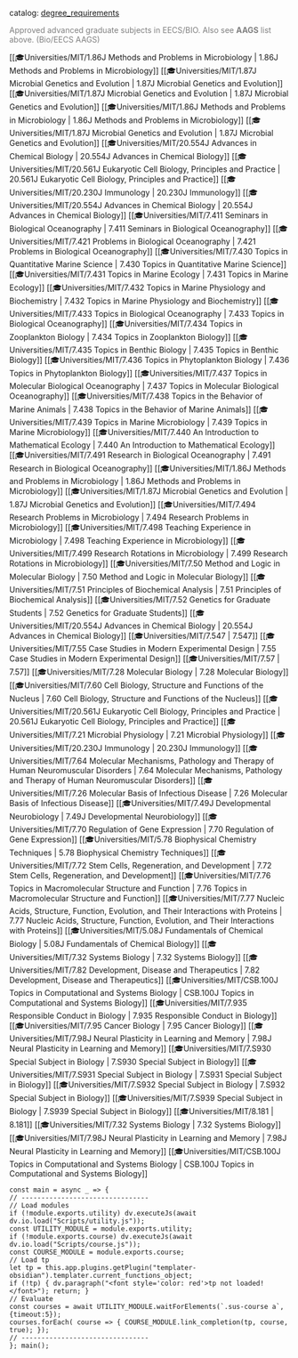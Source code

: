 catalog: [degree_requirements](https://eecsis.mit.edu/degree_requirements.html#BIOEECS_AAGS)

<font style="color: grey">Approved advanced graduate subjects in EECS/BIO. Also see **AAGS** list above. (Bio/EECS AAGS)</font>

<span class="sus-course">[[🎓Universities/MIT/1.86J Methods and Problems in Microbiology | 1.86J Methods and Problems in Microbiology]]</span>
<span class="sus-course">[[🎓Universities/MIT/1.87J Microbial Genetics and Evolution | 1.87J Microbial Genetics and Evolution]]</span>
<span class="sus-course">[[🎓Universities/MIT/1.87J Microbial Genetics and Evolution | 1.87J Microbial Genetics and Evolution]]</span>
<span class="sus-course">[[🎓Universities/MIT/1.86J Methods and Problems in Microbiology | 1.86J Methods and Problems in Microbiology]]</span>
<span class="sus-course">[[🎓Universities/MIT/1.87J Microbial Genetics and Evolution | 1.87J Microbial Genetics and Evolution]]</span>
<span class="sus-course">[[🎓Universities/MIT/20.554J Advances in Chemical Biology | 20.554J Advances in Chemical Biology]]</span>
<span class="sus-course">[[🎓Universities/MIT/20.561J Eukaryotic Cell Biology, Principles and Practice | 20.561J Eukaryotic Cell Biology, Principles and Practice]]</span>
<span class="sus-course">[[🎓Universities/MIT/20.230J Immunology | 20.230J Immunology]]</span>
<span class="sus-course">[[🎓Universities/MIT/20.554J Advances in Chemical Biology | 20.554J Advances in Chemical Biology]]</span>
<span class="sus-course">[[🎓Universities/MIT/7.411 Seminars in Biological Oceanography | 7.411 Seminars in Biological Oceanography]]</span>
<span class="sus-course">[[🎓Universities/MIT/7.421 Problems in Biological Oceanography | 7.421 Problems in Biological Oceanography]]</span>
<span class="sus-course">[[🎓Universities/MIT/7.430 Topics in Quantitative Marine Science | 7.430 Topics in Quantitative Marine Science]]</span>
<span class="sus-course">[[🎓Universities/MIT/7.431 Topics in Marine Ecology | 7.431 Topics in Marine Ecology]]</span>
<span class="sus-course">[[🎓Universities/MIT/7.432 Topics in Marine Physiology and Biochemistry | 7.432 Topics in Marine Physiology and Biochemistry]]</span>
<span class="sus-course">[[🎓Universities/MIT/7.433 Topics in Biological Oceanography | 7.433 Topics in Biological Oceanography]]</span>
<span class="sus-course">[[🎓Universities/MIT/7.434 Topics in Zooplankton Biology | 7.434 Topics in Zooplankton Biology]]</span>
<span class="sus-course">[[🎓Universities/MIT/7.435 Topics in Benthic Biology | 7.435 Topics in Benthic Biology]]</span>
<span class="sus-course">[[🎓Universities/MIT/7.436 Topics in Phytoplankton Biology | 7.436 Topics in Phytoplankton Biology]]</span>
<span class="sus-course">[[🎓Universities/MIT/7.437 Topics in Molecular Biological Oceanography | 7.437 Topics in Molecular Biological Oceanography]]</span>
<span class="sus-course">[[🎓Universities/MIT/7.438 Topics in the Behavior of Marine Animals | 7.438 Topics in the Behavior of Marine Animals]]</span>
<span class="sus-course">[[🎓Universities/MIT/7.439 Topics in Marine Microbiology | 7.439 Topics in Marine Microbiology]]</span>
<span class="sus-course">[[🎓Universities/MIT/7.440 An Introduction to Mathematical Ecology | 7.440 An Introduction to Mathematical Ecology]]</span>
<span class="sus-course">[[🎓Universities/MIT/7.491 Research in Biological Oceanography | 7.491 Research in Biological Oceanography]]</span>
<span class="sus-course">[[🎓Universities/MIT/1.86J Methods and Problems in Microbiology | 1.86J Methods and Problems in Microbiology]]</span>
<span class="sus-course">[[🎓Universities/MIT/1.87J Microbial Genetics and Evolution | 1.87J Microbial Genetics and Evolution]]</span>
<span class="sus-course">[[🎓Universities/MIT/7.494 Research Problems in Microbiology | 7.494 Research Problems in Microbiology]]</span>
<span class="sus-course">[[🎓Universities/MIT/7.498 Teaching Experience in Microbiology | 7.498 Teaching Experience in Microbiology]]</span>
<span class="sus-course">[[🎓Universities/MIT/7.499 Research Rotations in Microbiology | 7.499 Research Rotations in Microbiology]]</span>
<span class="sus-course">[[🎓Universities/MIT/7.50 Method and Logic in Molecular Biology | 7.50 Method and Logic in Molecular Biology]]</span>
<span class="sus-course">[[🎓Universities/MIT/7.51 Principles of Biochemical Analysis | 7.51 Principles of Biochemical Analysis]]</span>
<span class="sus-course">[[🎓Universities/MIT/7.52 Genetics for Graduate Students | 7.52 Genetics for Graduate Students]]</span>
<span class="sus-course">[[🎓Universities/MIT/20.554J Advances in Chemical Biology | 20.554J Advances in Chemical Biology]]</span>
<span class="sus-course">[[🎓Universities/MIT/7.547 | 7.547]]</span>
<span class="sus-course">[[🎓Universities/MIT/7.55 Case Studies in Modern Experimental Design | 7.55 Case Studies in Modern Experimental Design]]</span>
<span class="sus-course">[[🎓Universities/MIT/7.57 | 7.57]]</span>
<span class="sus-course">[[🎓Universities/MIT/7.28 Molecular Biology | 7.28 Molecular Biology]]</span>
<span class="sus-course">[[🎓Universities/MIT/7.60 Cell Biology, Structure and Functions of the Nucleus | 7.60 Cell Biology, Structure and Functions of the Nucleus]]</span>
<span class="sus-course">[[🎓Universities/MIT/20.561J Eukaryotic Cell Biology, Principles and Practice | 20.561J Eukaryotic Cell Biology, Principles and Practice]]</span>
<span class="sus-course">[[🎓Universities/MIT/7.21 Microbial Physiology | 7.21 Microbial Physiology]]</span>
<span class="sus-course">[[🎓Universities/MIT/20.230J Immunology | 20.230J Immunology]]</span>
<span class="sus-course">[[🎓Universities/MIT/7.64 Molecular Mechanisms, Pathology and Therapy of Human Neuromuscular Disorders | 7.64 Molecular Mechanisms, Pathology and Therapy of Human Neuromuscular Disorders]]</span>
<span class="sus-course">[[🎓Universities/MIT/7.26 Molecular Basis of Infectious Disease | 7.26 Molecular Basis of Infectious Disease]]</span>
<span class="sus-course">[[🎓Universities/MIT/7.49J Developmental Neurobiology | 7.49J Developmental Neurobiology]]</span>
<span class="sus-course">[[🎓Universities/MIT/7.70 Regulation of Gene Expression | 7.70 Regulation of Gene Expression]]</span>
<span class="sus-course">[[🎓Universities/MIT/5.78 Biophysical Chemistry Techniques | 5.78 Biophysical Chemistry Techniques]]</span>
<span class="sus-course">[[🎓Universities/MIT/7.72 Stem Cells, Regeneration, and Development | 7.72 Stem Cells, Regeneration, and Development]]</span>
<span class="sus-course">[[🎓Universities/MIT/7.76 Topics in Macromolecular Structure and Function | 7.76 Topics in Macromolecular Structure and Function]]</span>
<span class="sus-course">[[🎓Universities/MIT/7.77 Nucleic Acids, Structure, Function, Evolution, and Their Interactions with Proteins | 7.77 Nucleic Acids, Structure, Function, Evolution, and Their Interactions with Proteins]]</span>
<span class="sus-course">[[🎓Universities/MIT/5.08J Fundamentals of Chemical Biology | 5.08J Fundamentals of Chemical Biology]]</span>
<span class="sus-course">[[🎓Universities/MIT/7.32 Systems Biology | 7.32 Systems Biology]]</span>
<span class="sus-course">[[🎓Universities/MIT/7.82 Development, Disease and Therapeutics | 7.82 Development, Disease and Therapeutics]]</span>
<span class="sus-course">[[🎓Universities/MIT/CSB.100J Topics in Computational and Systems Biology | CSB.100J Topics in Computational and Systems Biology]]</span>
<span class="sus-course">[[🎓Universities/MIT/7.935 Responsible Conduct in Biology | 7.935 Responsible Conduct in Biology]]</span>
<span class="sus-course">[[🎓Universities/MIT/7.95 Cancer Biology | 7.95 Cancer Biology]]</span>
<span class="sus-course">[[🎓Universities/MIT/7.98J Neural Plasticity in Learning and Memory | 7.98J Neural Plasticity in Learning and Memory]]</span>
<span class="sus-course">[[🎓Universities/MIT/7.S930 Special Subject in Biology | 7.S930 Special Subject in Biology]]</span>
<span class="sus-course">[[🎓Universities/MIT/7.S931 Special Subject in Biology | 7.S931 Special Subject in Biology]]</span>
<span class="sus-course">[[🎓Universities/MIT/7.S932 Special Subject in Biology | 7.S932 Special Subject in Biology]]</span>
<span class="sus-course">[[🎓Universities/MIT/7.S939 Special Subject in Biology | 7.S939 Special Subject in Biology]]</span>
<span class="sus-course">[[🎓Universities/MIT/8.181 | 8.181]]</span>
<span class="sus-course">[[🎓Universities/MIT/7.32 Systems Biology | 7.32 Systems Biology]]</span>
<span class="sus-course">[[🎓Universities/MIT/7.98J Neural Plasticity in Learning and Memory | 7.98J Neural Plasticity in Learning and Memory]]</span>
<span class="sus-course">[[🎓Universities/MIT/CSB.100J Topics in Computational and Systems Biology | CSB.100J Topics in Computational and Systems Biology]]</span>

```dataviewjs
const main = async _ => {
// --------------------------------
// Load modules
if (!module.exports.utility) dv.executeJs(await dv.io.load("Scripts/utility.js"));
const UTILITY_MODULE = module.exports.utility;
if (!module.exports.course) dv.executeJs(await dv.io.load("Scripts/course.js"));
const COURSE_MODULE = module.exports.course;
// Load tp
let tp = this.app.plugins.getPlugin("templater-obsidian").templater.current_functions_object;
if (!tp) { dv.paragraph("<font style='color: red'>tp not loaded!</font>"); return; }
// Evaluate
const courses = await UTILITY_MODULE.waitForElements(`.sus-course a`, {timeout:5});
courses.forEach( course => { COURSE_MODULE.link_completion(tp, course, true); });
// --------------------------------
}; main();
```